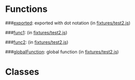Functions
=========


###[exported](sample_outputNo/test2.md):
exported with dot notation (in [fixtures&#x2F;test2.js](fixtures/test2.js))



###[func1](sample_outputNo/test2.md):
 (in [fixtures&#x2F;test2.js](fixtures/test2.js))



###[func2](sample_outputNo/test2.md):
 (in [fixtures&#x2F;test2.js](fixtures/test2.js))



###[globalFunction](sample_outputNo/test2.md):
global function (in [fixtures&#x2F;test2.js](fixtures/test2.js))





Classes
=======


